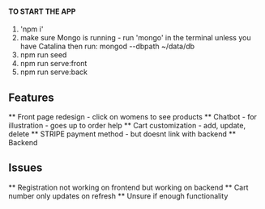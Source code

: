 #### TO START THE APP

1. 'npm i'
2. make sure Mongo is running - run 'mongo' in the terminal unless you have Catalina then run: mongod --dbpath ~/data/db
3. npm run seed 
4. npm run serve:front
5. npm run serve:back


## Features

** Front page redesign - click on womens to see products 
** Chatbot - for illustration - goes up to order help 
** Cart customization - add, update, delete 
** STRIPE payment method - but doesnt link with backend 
** Backend 


## Issues 

** Registration not working on frontend but working on backend
** Cart number only updates on refresh
** Unsure if enough functionality 